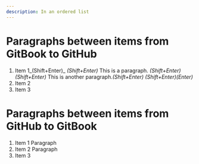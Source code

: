```yaml
---
description: In an ordered list
---
```


# Paragraphs between items from GitBook to GitHub

1. Item 1_\(Shift+Enter\)_ _\(Shift+Enter\)_ This is a paragraph. _\(Shift+Enter\)_ _\(Shift+Enter\)_ This is another paragraph._\(Shift+Enter\)_ _\(Shift+Enter\)\(Enter\)_
2. Item 2
3. Item 3

# Paragraphs between items from GitHub to GitBook

1. Item 1
  Paragraph
2. Item 2
  Paragraph
3. Item 3
